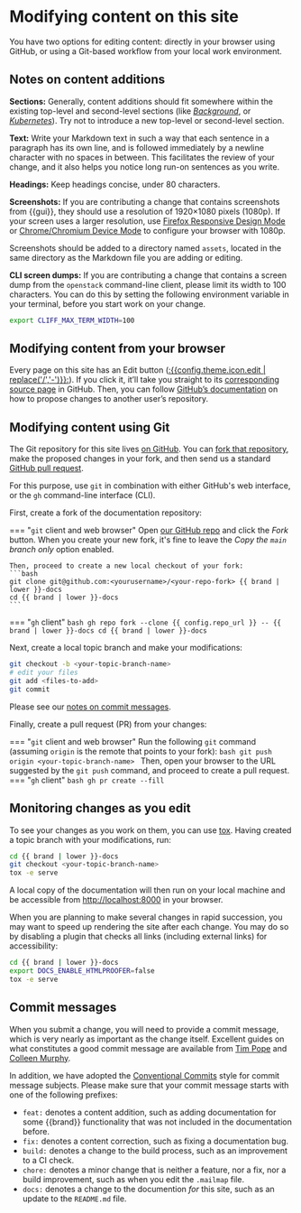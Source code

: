 # Modifying content on this site

You have two options for editing content: directly in your browser using GitHub, or using a Git-based workflow from your local work environment.

## Notes on content additions

**Sections:** Generally, content additions should fit somewhere within the existing top-level and second-level sections (like [_Background_](../background/index.md), or [_Kubernetes_](../howto/kubernetes/index.md)).
Try not to introduce a new top-level or second-level section.

**Text:** Write your Markdown text in such a way that each sentence in a paragraph has its own line, and is followed immediately by a newline character with no spaces in between.
This facilitates the review of your change, and it also helps you notice long run-on sentences as you write.

**Headings:** Keep headings concise, under 80 characters.

**Screenshots:** If you are contributing a change that contains screenshots from {{gui}}, they should use a resolution of 1920×1080 pixels (1080p).
If your screen uses a larger resolution, use [Firefox Responsive Design Mode](https://firefox-source-docs.mozilla.org/devtools-user/responsive_design_mode/)
or [Chrome/Chromium Device Mode](https://developer.chrome.com/docs/devtools/device-mode/) to configure your browser with 1080p.

Screenshots should be added to a directory named `assets`, located in the same directory as the Markdown file you are adding or editing.

**CLI screen dumps:** If you are contributing a change that contains a screen dump from the `openstack` command-line client, please limit its width to 100 characters.
You can do this by setting the following environment variable in your terminal, before you start work on your change.

``` bash
export CLIFF_MAX_TERM_WIDTH=100
```

## Modifying content from your browser

Every page on this site has an Edit button ([:{{config.theme.icon.edit | replace('/','-')}}:]({{page.edit_url}})).
If you click it, it’ll take you straight to its [corresponding source page]({{page.edit_url}}) in GitHub.
Then, you can follow [GitHub’s documentation](https://docs.github.com/en/repositories/working-with-files/managing-files/editing-files#editing-files-in-another-users-repository) on how to propose changes to another user’s repository.

## Modifying content using Git

The Git repository for this site lives [on GitHub]({{config.repo_url}}).
You can [fork that repository](https://docs.github.com/en/get-started/quickstart/fork-a-repo), make the proposed changes in your fork, and then send us a standard [GitHub pull request](https://docs.github.com/en/pull-requests/collaborating-with-pull-requests/proposing-changes-to-your-work-with-pull-requests/about-pull-requests).

For this purpose, use `git` in combination with either GitHub's web interface, or the `gh` command-line interface (CLI).

First, create a fork of the documentation repository:

=== "`git` client and web browser"
    Open [our GitHub repo]({{config.repo_url}}) and click the *Fork* button.
    When you create your new fork, it's fine to leave the *Copy the `main` branch only* option enabled.

    Then, proceed to create a new local checkout of your fork:
    ```bash
    git clone git@github.com:<yourusername>/<your-repo-fork> {{ brand | lower }}-docs
    cd {{ brand | lower }}-docs
    ```
=== "`gh` client"
    ```bash
    gh repo fork --clone {{ config.repo_url }} -- {{ brand | lower }}-docs
    cd {{ brand | lower }}-docs
    ```

Next, create a local topic branch and make your modifications:

```bash
git checkout -b <your-topic-branch-name>
# edit your files
git add <files-to-add>
git commit
```

Please see our [notes on commit messages](quality.md).

Finally, create a pull request (PR) from your changes:

=== "`git` client and web browser"
    Run the following `git` command (assuming `origin` is the remote that points to your fork):
    ```bash
    git push origin <your-topic-branch-name>
    ```
    Then, open your browser to the URL suggested by the `git push` command, and proceed to create a pull request.
=== "`gh` client"
    ```bash
    gh pr create --fill
    ```

## Monitoring changes as you edit

To see your changes as you work on them, you can use [tox](https://tox.wiki/en/latest/).
Having created a topic branch with your modifications, run:

```bash
cd {{ brand | lower }}-docs
git checkout <your-topic-branch-name>
tox -e serve
```

A local copy of the documentation will then run on your local machine and be accessible from <http://localhost:8000> in your browser.

When you are planning to make several changes in rapid succession, you may want to speed up rendering the site after each change.
You may do so by disabling a plugin that checks all links (including external links) for accessibility:

```bash
cd {{ brand | lower }}-docs
export DOCS_ENABLE_HTMLPROOFER=false
tox -e serve
```

## Commit messages

When you submit a change, you will need to provide a commit message, which is very nearly as important as the change itself.
Excellent guides on what constitutes a good commit message are available from [Tim Pope](https://tbaggery.com/2008/04/19/a-note-about-git-commit-messages.html) and [Colleen Murphy](http://www.gazlene.net/getting-work-done-in-open-source.html).

In addition, we have adopted the [Conventional Commits](https://www.conventionalcommits.org/en/v1.0.0/) style for commit message subjects.
Please make sure that your commit message starts with one of the following prefixes:

* `feat:` denotes a content addition, such as adding documentation for some {{brand}} functionality that was not included in the documentation before.
* `fix:` denotes a content correction, such as fixing a documentation bug.
* `build:` denotes a change to the build process, such as an improvement to a CI check.
* `chore:` denotes a minor change that is neither a feature, nor a fix, nor a build improvement, such as when you edit the `.mailmap` file.
* `docs:` denotes a change to the documention *for* this site, such as an update to the `README.md` file.

